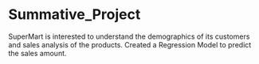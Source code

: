 # Summative_Project

SuperMart is interested to understand the demographics of its customers and sales analysis of the products. Created a Regression Model to predict the sales amount.
